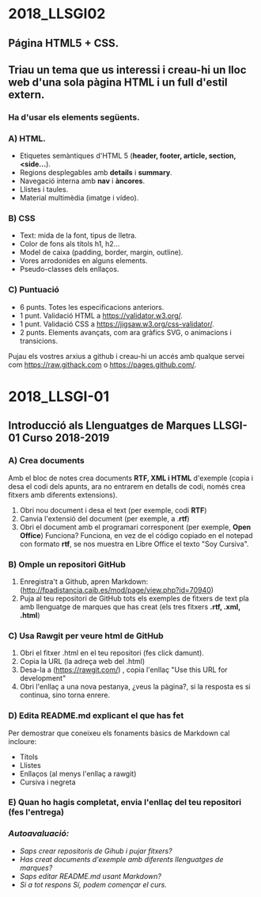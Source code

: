 # 2018_LLSGI02
## Página HTML5 + CSS.
## Triau un tema que us interessi i creau-hi un lloc web d'una sola pàgina HTML i un full d'estil extern. 

### Ha d'usar els elements següents.
### A) HTML.
- Etiquetes semàntiques d'HTML 5 (**header, footer, article, section, <side...**).
- Regions desplegables amb **details** i **summary**.
- Navegació interna amb **nav** i **àncores**. 
- Llistes i taules.
- Material multimèdia (imatge i vídeo).

### B) CSS
- Text: mida de la font, tipus de lletra.
- Color de fons als títols h1, h2...
- Model de caixa (padding, border, margin, outline).
- Vores arrodonides en alguns elements.
- Pseudo-classes dels enllaços.

### C) Puntuació
- 6 punts. Totes les especificacions anteriors.
- 1 punt. Validació HTML a https://validator.w3.org/.
- 1 punt. Validació CSS a https://jigsaw.w3.org/css-validator/.
- 2 punts. Elements avançats, com ara gràfics SVG, <canvas> o animacions i transicions.

Pujau els vostres arxius a github i creau-hi un accés amb qualque servei com https://raw.githack.com o  https://pages.github.com/.


# 2018_LLSGI-01
## Introducció als Llenguatges de Marques LLSGI-01 Curso 2018-2019
### A) Crea documents
Amb el bloc de notes crea documents **RTF, XML i HTML** d'exemple (copia i desa  el codi dels apunts, ara no entrarem en detalls de codi, només crea fitxers amb diferents extensions).
  1. Obri nou document i desa el text (per exemple, codi **RTF**)
  2. Canvia l'extensió del document (per exemple, a .**rtf**)
  3. Obri el document amb el programari corresponent (per exemple, **Open Office**) Funciona?
       Funciona, en vez de el código copiado en el notepad con formato **rtf**, se nos muestra en Libre Office el texto "Soy Cursiva".
  
### B) Omple un repositori GitHub
1. Enregistra't a Github, apren Markdown: (http://fpadistancia.caib.es/mod/page/view.php?id=70940)
2. Puja al teu repositori de GitHub tots els exemples de fitxers de text pla amb llenguatge de marques que has creat (els tres fitxers **.rtf, .xml, .html**)

### C) Usa Rawgit per veure html de GitHub
1. Obri el fitxer .html en el teu repositori (fes click damunt).
2. Copia la URL (la adreça web del .html)
3. Desa-la a (https://rawgit.com/) , copia l'enllaç "Use this URL for development"
4. Obri l'enllaç a una nova pestanya, ¿veus la pàgina?, si la resposta es si continua, sino torna enrere.

### D) Edita README.md explicant el que has fet
Per demostrar que coneixeu els fonaments bàsics de Markdown cal incloure:
- Títols
- Llistes
- Enllaços (al menys l'enllaç a rawgit)
- Cursiva i negreta

### E) Quan ho hagis completat, envia l'enllaç del teu repositori (fes l'entrega)

### _Autoavaluació:_
- _Saps crear repositoris de Gihub i pujar fitxers?_
- _Has creat documents d'exemple amb diferents llenguatges de marques?_
- _Saps editar README.md usant Markdown?_
- _Si a tot respons Sí, podem començar el curs._
